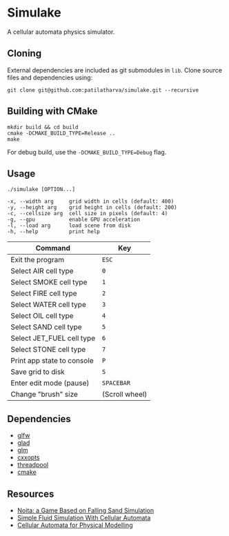 # Simulake

A cellular automata physics simulator.

## Cloning

External dependencies are included as git submodules in `lib`. Clone source
files and dependencies using:

```
git clone git@github.com:patilatharva/simulake.git --recursive
```

## Building with CMake

```
mkdir build && cd build
cmake -DCMAKE_BUILD_TYPE=Release ..
make
```

For debug build, use the `-DCMAKE_BUILD_TYPE=Debug` flag.

## Usage

```
./simulake [OPTION...]

-x, --width arg     grid width in cells (default: 400)
-y, --height arg    grid height in cells (default: 200)
-c, --cellsize arg  cell size in pixels (default: 4)
-g, --gpu           enable GPU acceleration
-l, --load arg      load scene from disk
-h, --help          print help
```

| Command                    | Key            |
| -------------------------- | -------------- |
| Exit the program           | `ESC`          |
| Select AIR cell type       | `0`            |
| Select SMOKE cell type     | `1`            |
| Select FIRE cell type      | `2`            |
| Select WATER cell type     | `3`            |
| Select OIL cell type       | `4`            |
| Select SAND cell type      | `5`            |
| Select JET_FUEL cell type  | `6`            |
| Select STONE cell type     | `7`            |
| Print app state to console | `P`            |
| Save grid to disk          | `S`            |
| Enter edit mode (pause)    | `SPACEBAR`     |
| Change "brush" size        | (Scroll wheel) |

## Dependencies

- [glfw](https://github.com/glfw/glfw)
- [glad](https://github.com/Dav1dde/glad)
- [glm](https://github.com/g-truc/glm)
- [cxxopts](https://github.com/jarro2783/cxxopts)
- [threadpool](https://github.com/bshoshany/thread-pool)
- [cmake](http://www.cmake.org/)

## Resources

- [Noita: a Game Based on Falling Sand Simulation](https://80.lv/articles/noita-a-game-based-on-falling-sand-simulation/)
- [Simple Fluid Simulation With Cellular Automata](https://w-shadow.com/blog/2009/09/01/simple-fluid-simulation/)
- [Cellular Automata for Physical Modelling](https://tomforsyth1000.github.io/papers/cellular_automata_for_physical_modelling.html)
